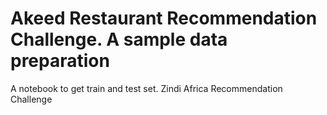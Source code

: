 # Akeed Restaurant Recommendation Challenge. A sample data preparation
A notebook to get train and test set.
Zindi Africa Recommendation Challenge
